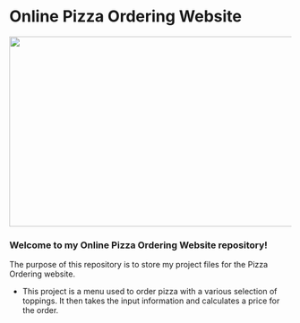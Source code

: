 # Online Pizza Ordering Website
<img src="https://github.com/tbon27/JavaScript-Projects/blob/main/Pizza_Project/JSwebsiteTemplate.gif" width="550" height="340">

### Welcome to my Online Pizza Ordering Website repository!

The purpose of this repository is to store my project files for the Pizza Ordering website.

- This project is a menu used to order pizza with a various selection of toppings. It then takes the input information and calculates a price for the order.
